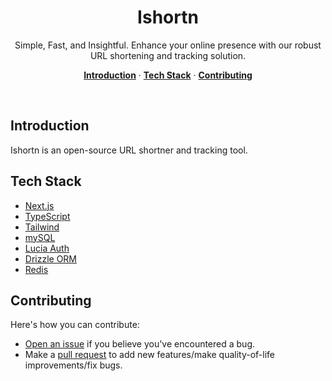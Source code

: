 <h1 align="center">Ishortn</h1>

<p align="center">
  Simple, Fast, and Insightful. Enhance your online presence with our robust URL shortening and tracking solution.


</p>

<p align="center">
  <a href="#introduction"><strong>Introduction</strong></a> ·
  <a href="#tech-stack"><strong>Tech Stack</strong></a> ·
  <a href="#contributing"><strong>Contributing</strong></a>
</p>

<br/>

## Introduction

Ishortn is an open-source URL shortner and tracking tool.

## Tech Stack

- [Next.js](https://nextjs.org/) 
- [TypeScript](https://www.typescriptlang.org/) 
- [Tailwind](https://tailwindcss.com/) 
- [mySQL](https://mysql.com/) 
- [Lucia Auth](https://lucia-auth.com/) 
- [Drizzle ORM](https://orm.drizzle.team/)
- [Redis](https://redis.io/)

## Contributing

Here's how you can contribute:

- [Open an issue](https://github.com/AmoabaKelvin/ishortn.ink/issues) if you believe you've encountered a bug.
- Make a [pull request](https://github.com/AmoabaKelvin/ishortn.ink/pull) to add new features/make quality-of-life improvements/fix bugs.
